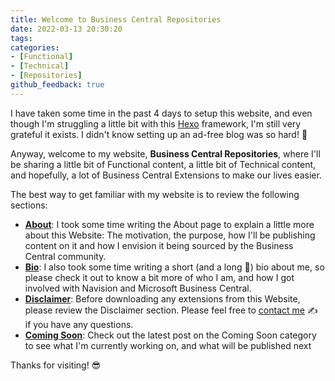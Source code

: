 ```yaml
---
title: Welcome to Business Central Repositories
date: 2022-03-13 20:30:20
tags:
categories:
- [Functional]
- [Technical]
- [Repositories]
github_feedback: true
---
```

I have taken some time in the past 4 days to setup this website, and even though I'm struggling a little bit with this [Hexo](https://hexo.io) framework, I'm still very grateful it exists. I didn't know setting up an ad-free blog was so hard! 🥵

Anyway, welcome to my website, **Business Central Repositories**, where I'll be sharing a little bit of Functional content, a little bit of Technical content, and hopefully, a lot of Business Central Extensions to make our lives easier.

 <!--more-->

The best way to get familiar with my website is to review the following sections:
* [**About**](/About): I took some time writing the About page to explain a little more about this Website: The motivation, the purpose, how I'll be publishing content on it and how I envision it being sourced by the Business Central community.
* [**Bio**](/About/#The%20Author): I also took some time writing a short (and a long 🥴) bio about me, so please check it out to know a bit more of who I am, and how I got involved with Navision and Microsoft Business Central.
* [**Disclaimer**](/Disclaimer): Before downloading any extensions from this Website, please review the Disclaimer section. Please feel free to [contact me](mailto:markborges@gmail.com) ✍ if you have any questions. 
* [**Coming Soon**](/categories/Coming-Soon): Check out the latest post on the Coming Soon category to see what I'm currently working on, and what will be published next

Thanks for visiting! 😎